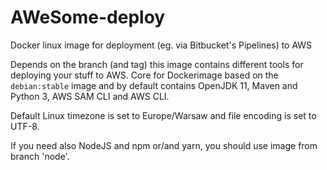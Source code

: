 # AWeSome-deploy
Docker linux image for deployment (eg. via Bitbucket's Pipelines) to AWS

Depends on the branch (and tag) this image contains different tools for deploying your stuff to AWS.
Core for Dockerimage based on the `debian:stable` image and by default contains OpenJDK 11, Maven and Python 3, AWS SAM CLI and AWS CLI.

Default Linux timezone is set to Europe/Warsaw and file encoding is set to UTF-8.

If you need also NodeJS and npm or/and yarn, you should use image from branch 'node'.